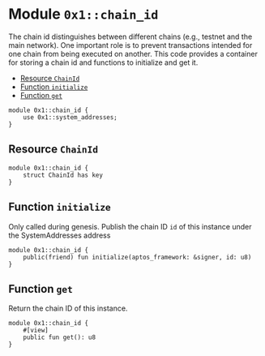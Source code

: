 <a id="0x1_chain_id"></a>

# Module `0x1::chain_id`

The chain id distinguishes between different chains (e.g., testnet and the main network).
One important role is to prevent transactions intended for one chain from being executed on another.
This code provides a container for storing a chain id and functions to initialize and get it.

- [Resource `ChainId`](#0x1_chain_id_ChainId)
- [Function `initialize`](#0x1_chain_id_initialize)
- [Function `get`](#0x1_chain_id_get)

```move
module 0x1::chain_id {
    use 0x1::system_addresses;
}
```

<a id="0x1_chain_id_ChainId"></a>

## Resource `ChainId`

```move
module 0x1::chain_id {
    struct ChainId has key
}
```

<a id="0x1_chain_id_initialize"></a>

## Function `initialize`

Only called during genesis.
Publish the chain ID `id` of this instance under the SystemAddresses address

```move
module 0x1::chain_id {
    public(friend) fun initialize(aptos_framework: &signer, id: u8)
}
```

<a id="0x1_chain_id_get"></a>

## Function `get`

Return the chain ID of this instance.

```move
module 0x1::chain_id {
    #[view]
    public fun get(): u8
}
```
